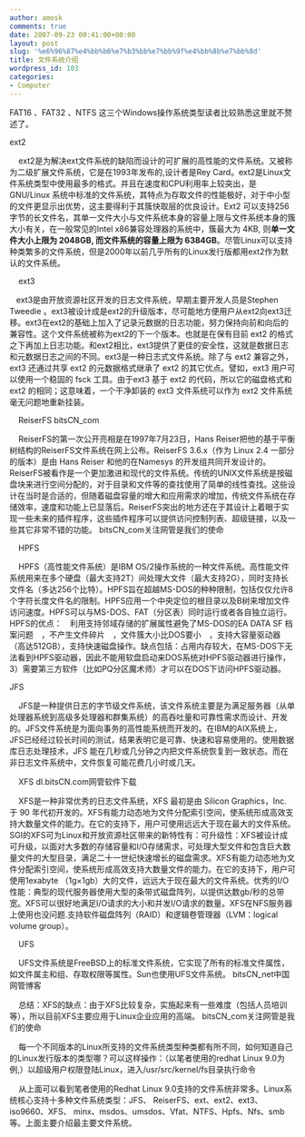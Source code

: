 ```yaml
---
author: amosk
comments: true
date: 2007-09-23 00:41:00+00:00
layout: post
slug: '%e6%96%87%e4%bb%b6%e7%b3%bb%e7%bb%9f%e4%bb%8b%e7%bb%8d'
title: 文件系统介绍
wordpress_id: 103
categories:
- Computer
---
```


FAT16 、FAT32 、NTFS 这三个Windows操作系统类型读者比较熟悉这里就不赘述了。  

ext2 

    ext2是为解决ext文件系统的缺陷而设计的可扩展的高性能的文件系统。又被称为二级扩展文件系统，它是在1993年发布的,设计者是Rey Card。ext2是Linux文件系统类型中使用最多的格式。并且在速度和CPU利用率上较突出，是 GNU/Linux 系统中标准的文件系统，其特点为存取文件的性能极好，对于中小型的文件更显示出优势，这主要得利于其簇快取层的优良设计。Ext2 可以支持256字节的长文件名，其单一文件大小与文件系统本身的容量上限与文件系统本身的簇大小有关，在一般常见的Intel x86兼容处理器的系统中，簇最大为 4KB, 则**单一文件大小上限为 2048GB, 而文件系统的容量上限为 6384GB**。尽管Linux可以支持种类繁多的文件系统，但是2000年以前几乎所有的Linux发行版都用ext2作为默认的文件系统。

    ext3 <!-- more -->

   ext3是由开放资源社区开发的日志文件系统，早期主要开发人员是Stephen Tweedie 。ext3被设计成是ext2的升级版本，尽可能地方便用户从ext2向ext3迁移。ext3在ext2的基础上加入了记录元数据的日志功能，努力保持向前和向后的兼容性。这个文件系统被称为ext2的下一个版本。也就是在保有目前 ext2 的格式之下再加上日志功能。和ext2相比，ext3提供了更佳的安全性，这就是数据日志和元数据日志之间的不同。ext3是一种日志式文件系统。除了与 ext2 兼容之外，ext3 还通过共享 ext2 的元数据格式继承了 ext2 的其它优点。譬如，ext3 用户可以使用一个稳固的 fsck 工具。由于ext3 基于 ext2 的代码，所以它的磁盘格式和 ext2 的相同；这意味着，一个干净卸装的 ext3 文件系统可以作为 ext2 文件系统毫无问题地重新挂装。 

    ReiserFS bitsCN_com

    ReiserFS的第一次公开亮相是在1997年7月23日，Hans Reiser把他的基于平衡树结构的ReiserFS文件系统在网上公布。ReiserFS 3.6.x（作为 Linux 2.4 一部分的版本）是由 Hans Reiser 和他的在Namesys 的开发组共同开发设计的。ReiserFS被看作是一个更加激进和现代的文件系统。传统的UNIX文件系统是按磁盘块来进行空间分配的，对于目录和文件等的查找使用了简单的线性查找。这些设计在当时是合适的，但随着磁盘容量的增大和应用需求的增加，传统文件系统在存储效率，速度和功能上已显落后。ReiserFS突出的地方还在于其设计上着眼于实现一些未来的插件程序，这些插件程序可以提供访问控制列表、超级链接，以及一些其它非常不错的功能。 bitsCN_com关注网管是我们的使命

    HPFS 

    HPFS（高性能文件系统）是IBM OS/2操作系统的一种文件系统。高性能文件系统用来在多个硬盘（最大支持2T）间处理大文件（最大支持2G），同时支持长文件名（多达256个比特）。HPFS旨在超越MS-DOS的种种限制，包括仅仅允许8个字符长度文件名的限制。HPFS应用一个中央定位的根目录以及B树来增加文件访问速度。HPFS可以与MS-DOS、FAT（分区表）同时运行或者各自独立运行。HPFS的优点：　利用支持邻域存储的扩展属性避免了MS-DOS的EA DATA SF 档案问题　，不产生文件碎片　，文件簇大小比DOS要小　，支持大容量驱动器（高达512GB），支持快速磁盘操作。缺点包括：占用内存较大，在MS-DOS下无法看到HPFS驱动器，因此不能用软盘启动来DOS系统对HPFS驱动器进行操作，3）需要第三方软件（比如PQ分区魔术师）才可以在DOS下访问HPFS驱动器。

JFS 

    JFS是一种提供日志的字节级文件系统，该文件系统主要是为满足服务器（从单处理器系统到高级多处理器和群集系统）的高吞吐量和可靠性需求而设计、开发的。JFS文件系统是为面向事务的高性能系统而开发的。在IBM的AIX系统上，JFS已经经过较长时间的测试，结果表明它是可靠、快速和容易使用的。使用数据库日志处理技术，JFS 能在几秒或几分钟之内把文件系统恢复到一致状态。而在非日志文件系统中，文件恢复可能花费几小时或几天。

    XFS dl.bitsCN.com网管软件下载

    XFS是一种非常优秀的日志文件系统，XFS 最初是由 Silicon Graphics，Inc. 于 90 年代初开发的。XFS有能力动态地为文件分配索引空间，使系统形成高效支持大数量文件的能力。在它的支持下，用户可使用远远大于现在最大的文件系统。SGI的XFS可为Linux和开放资源社区带来的新特性有：可升级性：XFS被设计成可升级，以面对大多数的存储容量和I/O存储需求，可处理大型文件和包含巨大数量文件的大型目录，满足二十一世纪快速增长的磁盘需求。XFS有能力动态地为文件分配索引空间，使系统形成高效支持大数量文件的能力。在它的支持下，用户可使用1exabyte （1g×1gb）大的文件，远远大于现在最大的文件系统。优秀的I/O 性能：典型的现代服务器使用大型的条带式磁盘阵列，以提供达数gb/秒的总带宽。XFS可以很好地满足I/O请求的大小和并发I/O请求的数量。XFS在NFS服务器上使用也没问题.支持软件磁盘阵列（RAID）和逻辑卷管理器（LVM：logical volume group）。


    UFS 


    UFS文件系统是FreeBSD上的标准文件系统，它实现了所有的标准文件属性，如文件属主和组、存取权限等属性。Sun也使用UFS文件系统。 bitsCN_net中国网管博客

    总结：XFS的缺点：由于XFS比较复杂，实施起来有一些难度（包括人员培训等），所以目前XFS主要应用于Linux企业应用的高端。 bitsCN_com关注网管是我们的使命

    每一个不同版本的Linux所支持的文件系统类型种类都有所不同，如何知道自己的Linux发行版本的类型哪？可以这样操作：（以笔者使用的redhat Linux 9.0为例,）以超级用户权限登陆Linux，进入/usr/src/kernel/fs目录执行命令

    从上面可以看到笔者使用的Redhat Linux 9.0支持的文件系统非常多。Linux系统核心支持十多种文件系统类型：JFS、 ReiserFS、ext、ext2、ext3、iso9660、XFS、 minx、msdos、umsdos、Vfat、NTFS、Hpfs、Nfs、smb等。上面主要介绍最主要文件系统。 
